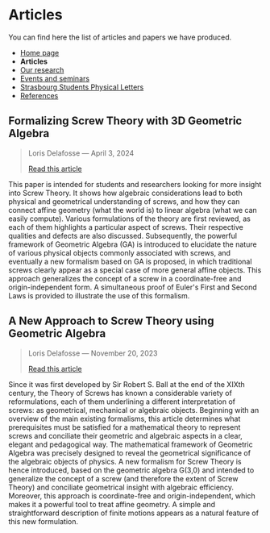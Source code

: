# Articles

You can find here the list of articles and papers we have produced.

- [Home page](index.md)
- **Articles**
- [Our research](research.md)
- [Events and seminars](events.md)
- [Strasbourg Students Physical Letters](journal.md)
- [References](references.md)

## Formalizing Screw Theory with 3D Geometric Algebra
> Loris Delafosse — April 3, 2024
> 
> [Read this article](https://www.researchgate.net/publication/379297195_Formalizing_Screw_Theory_with_3D_Geometric_Algebra)

This paper is intended for students and researchers looking for more insight into Screw Theory. It shows how algebraic considerations lead to both physical and geometrical understanding of screws, and how they can connect affine geometry (what the world is) to linear algebra (what we can easily compute). Various formulations of the theory are first reviewed, as each of them highlights a particular aspect of screws. Their respective qualities and defects are also discussed. Subsequently, the powerful framework of Geometric Algebra (GA) is introduced to elucidate the nature of various physical objects commonly associated with screws, and eventually a new formalism based on GA is proposed, in which traditional screws clearly appear as a special case of more general affine objects. This approach generalizes the concept of a screw in a coordinate-free and origin-independent form. A simultaneous proof of Euler's First and Second Laws is provided to illustrate the use of this formalism.

## A New Approach to Screw Theory using Geometric Algebra
> Loris Delafosse — November 20, 2023
> 
> [Read this article](https://hal.science/hal-04177875v3)

Since it was first developed by Sir Robert S. Ball at the end of the XIXth century, the Theory of Screws has known a considerable variety of reformulations, each of them underlining a different interpretation of screws: as geometrical, mechanical or algebraic objects. Beginning with an overview of the main existing formalisms, this article determines what prerequisites must be satisfied for a mathematical theory to represent screws and conciliate their geometric and algebraic aspects in a clear, elegant and pedagogical way. The mathematical framework of Geometric Algebra was precisely designed to reveal the geometrical significance of the algebraic objects of physics. A new formalism for Screw Theory is hence introduced, based on the geometric algebra G(3,0) and intended to generalize the concept of a screw (and therefore the extent of Screw Theory) and conciliate geometrical insight with algebraic efficiency. Moreover, this approach is coordinate-free and origin-independent, which makes it a powerful tool to treat affine geometry. A simple and straightforward description of finite motions appears as a natural feature of this new formulation.

